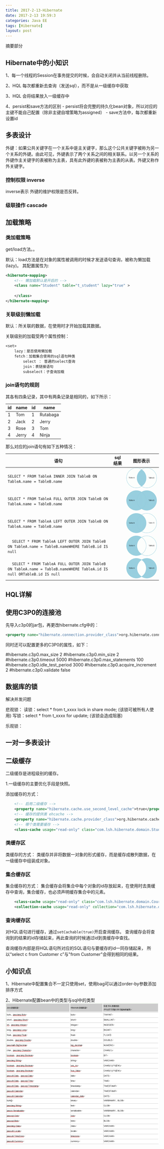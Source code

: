 ```yaml
---
title: 2017-2-13-Hibernate
date: 2017-2-13 19:59:3 
categories: Java EE
tags: [Hibernate]
layout: post
---
```


摘要部分

<!-- more -->


## Hibernate中的小知识

1、每一个线程的Session在事务提交的时候，会自动关闭并从当前线程删除。


2、HQL 每次都重新去查询（发送sql），而不是从一级缓存中获取

3、HQL 会将结果放入一级缓存中

4、persist和save方法的区别
	- persist将会完整的持久化bean对象，所以对应的主键不能自己配置（除非主键自增策略为assigned）
	- save方法中，每次都重新设置id


## 多表设计

外键：如果公共关键字在一个关系中是主关键字，那么这个公共关键字被称为另一个关系的外键。由此可见，外键表示了两个关系之间的相关联系。以另一个关系的外键作主关键字的表被称为主表，具有此外键的表被称为主表的从表。外键又称作外关键字。

### 控制权限 inverse

inverse表示 外键的维护权限是否反转。


### 级联操作 cascade


## 加载策略

### 类加载策略

get/load方法。。

默认：load方法是在对象的属性被调用的时候才发送语句查询，被称为懒加载(lazy)。
其配置属性为:

``` xml
<hibernate-mapping>
	<!-- 懒加载默认是开启的 -->
	<class name="Student" table="t_student" lazy="true" >
	
	</class>
</hibernate-mapping>
```

### 关联级别懒加载

默认：所关联的数据，在使用时才开始加载其数据。

关联级别的加载受两个属性控制：

	<set>
		lazy：是否使用懒加载
		fetch：加载集合使用的sql语句种类
			select ： 普通的select查询
			join：表链接语句
			subselect：子查询加载

### join语句的规则

其各有四条记录，其中有两条记录是相同的，如下所示：

|id| name|  id|  name|
|---|---|---|----|
|1|Tom| 1|Rutabaga|
|2|Jack| 2|Jerry|
|3|Rose| 3|Tom|
|4|Jerry |4|Ninja|

那么对应的join语句有如下五种情况：

| 语句 | sql结果 |图形表示|
|---|---|---|
|`SELECT * FROM TableA INNER JOIN TableB ON TableA.name = TableB.name`|| ![inner_join][1]|
|`SELECT * FROM TableA FULL OUTER JOIN TableB ON TableA.name = TableB.name`|| ![full_outer_join][2]|
|`SELECT * FROM TableA LEFT OUTER JOIN TableB ON TableA.name = TableB.name`|| ![left_outer_join][3]|
|`	SELECT * FROM TableA LEFT OUTER JOIN TableB ON TableA.name = TableB.nameWHERE TableB.id IS null`|| ![left_outer_isnull][4]|
|`	SELECT * FROM TableA FULL OUTER JOIN TableB ON TableA.name = TableB.nameWHERE TableA.id IS null ORTableB.id IS null`||![full_join_isnull][5]|


## HQL详解


## 使用C3P0的连接池
先导入c3p0的jar包，再更改hibernate.cfg中的：
``` xml
<property name="hibernate.connection.provider_class">org.hibernate.connection.C3P0ConnectionProvider</property>
```

同时还可以配置更多的C3P0的属性，如下：

#hibernate.c3p0.max_size 2
#hibernate.c3p0.min_size 2
#hibernate.c3p0.timeout 5000
#hibernate.c3p0.max_statements 100
#hibernate.c3p0.idle_test_period 3000
#hibernate.c3p0.acquire_increment 2
#hibernate.c3p0.validate false


## 数据库的锁

解决并发问题

悲观锁：
	读锁：select * from t_xxxx lock in share mode; (该锁可被所有人使用)
	写锁：select * from t_xxxx for update; (该锁会造成阻塞)

乐观锁：


## 一对一多表设计


## 二级缓存
二级缓存是进程级别的缓存。

1.一级缓存的主要优化手段是快照。

添加缓存的方式：
``` xml
	<!-- 启用二级缓存 -->
	<property name="hibernate.cache.use_second_level_cache">true</property>
	<!-- 缓存的提供类 ehcache -->
	<property name="hibernate.cache.provider_class">org.hibernate.cache.EhCacheProvider</property>
	<!-- 哪个类需要缓存 -->
	<class-cache usage="read-only" class="com.lsh.hibernate.domain.Student"/>
```

### 类缓存区

类缓存的方式：
类缓存并非将数据一对象的形式缓存，而是缓存成散列数据，在一级缓存中组装成对象。

### 集合缓存区

集合缓存的方式：
集合缓存会将集合中每个对象的id存放起来，在使用时去类缓存中查询，集合缓存，也必须声明缓存集合中的元素。

``` xml
	<class-cache usage="read-only" class="com.lsh.hibernate.domain.Course"/>
	<collection-cache usage="read-only" collection="com.lsh.hibernate.domain.Student.courses"/>
```

### 查询缓存区

对HQL语句进行缓存，通过`setCachable(true)`开启查询缓存。
查询缓存会将查询到的结果的id存储起来，再此查询的时候通过id到类缓存中查找。

查询缓存内部是将HQL语句所对应的SQL语句与要缓存的id一同存储起来，
所以“select c from Customer c”与"from Customer"会得到相同的结果。


## 小知识点

1、Hibernate中配置集合不一定只使用set，使用bag可以通过order-by参数添加排序方式
<bag name="replies" cascade="save-update" order-by="id asc">
			<key column="tid"></key>
			<one-to-many class="Reply" />
</bag>

2、Hibernate配置bean中的类型与sql中的类型
![类型对应][6]

  [1]: /img/2017-2-13-Hibernate/inner_join.png "inner_join.png"
  [2]: /img/2017-2-13-Hibernate/full_outer_join.png "full_outer_join.png"
  [3]: /img/2017-2-13-Hibernate/left_outer_join.png "left_outer_join.png"
  [4]: /img/2017-2-13-Hibernate/left_outer_isnull.png "left_outer_isnull.png"
  [5]: /img/2017-2-13-Hibernate/full_join_isnull.png "full_join_isnull.png"
  [6]: /img/2017-2-13-Hibernate/hibernate中属性的对应参数.png "hibernate中属性的对应参数.png"